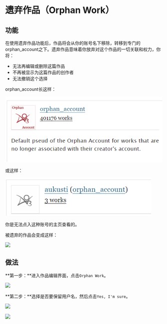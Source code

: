 # 遗弃作品（Orphan Work）

## 功能

在使用遗弃作品功能后，作品将会从你的账号名下移除，转移到专门的orphan\_account之下。遗弃作品意味着你放弃对这个作品的一切关联和权力，你将：

* 无法再编辑或删除这篇作品
* 不再被显示为这篇作品的创作者
* 无法撤销这个选择

orphan\_account长这样：

![](<../../.gitbook/assets/image (6).png>)

或这样：

![](<../../.gitbook/assets/image (1) (1).png>)

你是无法点入这种账号的主页查看的。

被遗弃的作品会变成这样：

![](../../.gitbook/assets/MTXX\_MH20230323\_184318780.jpg)

## 做法

**第一步：**进入作品编辑界面，点击`Orphan Work`。

![](../../.gitbook/assets/MTXX\_MH20230315\_144010958.jpg)

**第二步：**选择是否要保留用户名，然后点击`Yes, I'm sure`。

![](../../.gitbook/assets/MTXX\_MH20230315\_145550858.jpg)

![](../../.gitbook/assets/MTXX\_MH20230315\_151000057.jpg)
